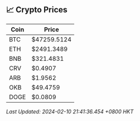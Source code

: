 ## 📈 Crypto Prices

| Coin | Price |
| ---- | ----- |
| BTC | $47259.5124 |
| ETH | $2491.3489 |
| BNB | $321.4831 |
| CRV | $0.4907 |
| ARB | $1.9562 |
| OKB | $49.4759 |
| DOGE | $0.0809 |

_Last Updated: 2024-02-10 21:41:36.454 +0800 HKT_